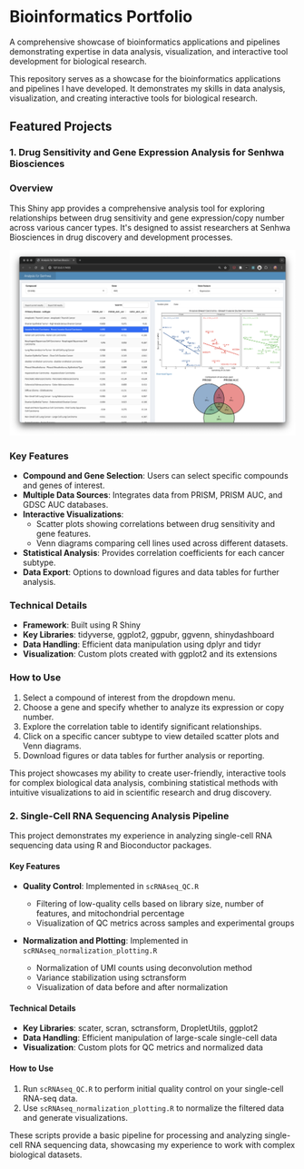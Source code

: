 # Bioinformatics Portfolio

A comprehensive showcase of bioinformatics applications and pipelines demonstrating expertise in data analysis, visualization, and interactive tool development for biological research.

This repository serves as a showcase for the bioinformatics applications and pipelines I have developed. It demonstrates my skills in data analysis, visualization,
and creating interactive tools for biological research.

## Featured Projects

### 1. Drug Sensitivity and Gene Expression Analysis for Senhwa Biosciences

### Overview

 This Shiny app provides a comprehensive analysis tool for exploring relationships between drug sensitivity and gene expression/copy number across various cancer
 types. It's designed to assist researchers at Senhwa Biosciences in drug discovery and development processes.

 ![Senhwa Biosciences Analysis App](shiny_app/img/app_screenshot.png)

### Key Features

- **Compound and Gene Selection**: Users can select specific compounds and genes of interest.
- **Multiple Data Sources**: Integrates data from PRISM, PRISM AUC, and GDSC AUC databases.
- **Interactive Visualizations**:
  - Scatter plots showing correlations between drug sensitivity and gene features.
  - Venn diagrams comparing cell lines used across different datasets.
- **Statistical Analysis**: Provides correlation coefficients for each cancer subtype.
- **Data Export**: Options to download figures and data tables for further analysis.

### Technical Details

- **Framework**: Built using R Shiny
- **Key Libraries**: tidyverse, ggplot2, ggpubr, ggvenn, shinydashboard
- **Data Handling**: Efficient data manipulation using dplyr and tidyr
- **Visualization**: Custom plots created with ggplot2 and its extensions

### How to Use

 1. Select a compound of interest from the dropdown menu.
 2. Choose a gene and specify whether to analyze its expression or copy number.
 3. Explore the correlation table to identify significant relationships.
 4. Click on a specific cancer subtype to view detailed scatter plots and Venn diagrams.
 5. Download figures or data tables for further analysis or reporting.

 This project showcases my ability to create user-friendly, interactive tools for complex biological data analysis, combining statistical methods with intuitive
 visualizations to aid in scientific research and drug discovery.

### 2. Single-Cell RNA Sequencing Analysis Pipeline

This project demonstrates my experience in analyzing single-cell RNA sequencing data using R and Bioconductor packages.

#### Key Features

- **Quality Control**: Implemented in `scRNAseq_QC.R`
  - Filtering of low-quality cells based on library size, number of features, and mitochondrial percentage
  - Visualization of QC metrics across samples and experimental groups

- **Normalization and Plotting**: Implemented in `scRNAseq_normalization_plotting.R`
  - Normalization of UMI counts using deconvolution method
  - Variance stabilization using sctransform
  - Visualization of data before and after normalization

#### Technical Details

- **Key Libraries**: scater, scran, sctransform, DropletUtils, ggplot2
- **Data Handling**: Efficient manipulation of large-scale single-cell data
- **Visualization**: Custom plots for QC metrics and normalized data

#### How to Use

1. Run `scRNAseq_QC.R` to perform initial quality control on your single-cell RNA-seq data.
2. Use `scRNAseq_normalization_plotting.R` to normalize the filtered data and generate visualizations.

These scripts provide a basic pipeline for processing and analyzing single-cell RNA sequencing data, showcasing my experience to work with complex biological datasets.
